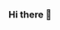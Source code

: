 ### Hi there 👋

<!--
**jalalasif/jalalasif** is a ✨ _special_ ✨ repository because its `README.md` (this file) appears on your GitHub profile.

Here are some ideas to get you started:

- 🔭 I’m currently working on building a personal website.
- 🌱 I’m currently learning to write Python, React and Swift.
- 🤔 I’m looking for help with Software Testing.
- 💬 Ask me about myself. Oh right! And about programming. And coffee. It'll be fun. Promise!
- 📫 How to reach me: jalal.asif97@gmail.com
- 😄 Pronouns: him/his
- ⚡ Fun fact: Penguins evolved to fly underwater. *mind blown*
-->
